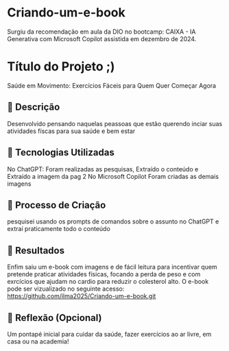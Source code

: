 # Criando-um-e-book
Surgiu da recomendação em aula da DIO no bootcamp: CAIXA - IA Generativa com Microsoft Copilot assistida em dezembro de 2024.

# Título do Projeto ;)
Saúde em Movimento: Exercícios Fáceis para Quem Quer Começar Agora

## 📒 Descrição
Desenvolvido pensando naquelas peassoas que estão querendo inciar suas atividades físcas para sua saúde  e bem estar

## 🤖 Tecnologias Utilizadas
No ChatGPT:
Foram realizadas as pesquisas,
Extraído o conteúdo e
Extraído a imagem da pag 2
No Microsoft Copilot
Foram criadas as demais imagens

## 🧐 Processo de Criação
pesquisei usando os prompts de comandos sobre o assunto no ChatGPT e extraí praticamente todo o conteúdo

## 🚀 Resultados
Enfim saiu um e-book com imagens e de fácil leitura para incentivar quem pretende praticar atividades físicas, focando a perda de peso e com exrcícios que ajudam no cardio para reduzir o colesterol alto.
O e-book pode ser vizualizado no seguinte acesso: https://github.com/ilma2025/Criando-um-e-book.git

## 💭 Reflexão (Opcional)
Um pontapé inicial para cuidar da saúde, fazer exercícios ao ar livre, em casa ou na academia!
